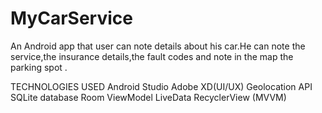 # MyCarService
An Android app that user can note details about his car.He can note the service,the insurance details,the fault codes and note in the map the parking spot .

TECHNOLOGIES USED
Android Studio 
Adobe XD(UI/UX) 
Geolocation API 
SQLite database
Room 
ViewModel 
LiveData 
RecyclerView (MVVM)

